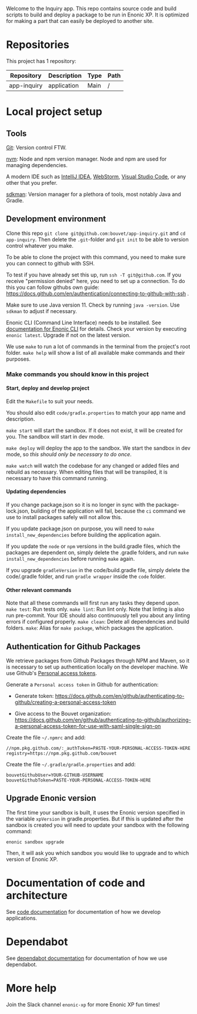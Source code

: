 Welcome to the Inquiry app. This repo contains source code and build scripts to build and deploy a package to be run in Enonic XP. It is optimized for making a part that can easily be deployed to another site.

# Repositories
This project has 1 repository:

| Repository   | Description          | Type      | Path           |
| ------------ | -------------------- | --------- | -------------- |
| app-inquiry  | application          | Main      | /              |

# Local project setup
## Tools
[Git](https://git-scm.com/): Version control FTW.

[nvm](https://github.com/nvm-sh/nvm): Node and npm version manager. Node and npm are used for managing dependencies.

A modern IDE such as [IntelliJ IDEA](https://www.jetbrains.com/idea/), [WebStorm](https://www.jetbrains.com/webstorm/), [Visual Studio Code](https://code.visualstudio.com/), or any other that you prefer.

[sdkman](https://sdkman.io/): Version manager for a plethora of tools, most notably Java and Gradle.

## Development environment
Clone this repo `git clone git@github.com:bouvet/app-inquiry.git` and `cd app-inquiry`.
Then delete the `.git`-folder and `git init` to be able to version control whatever you make.

To be able to clone the project with this command, you need to make sure you can connect to github with SSH.

To test if you have already set this up, run `ssh -T git@github.com`.
If you receive "permission denied" here, you need to set up a connection.
To do this you can follow githubs own guide: https://docs.github.com/en/authentication/connecting-to-github-with-ssh .

Make sure to use Java version 11. Check by running `java -version`. Use `sdkman` to adjust if necessary.

Enonic CLI (Command Line Interface) needs to be installed. See
[documentation for Enonic CLI](https://developer.enonic.com/docs/enonic-cli/master/install) for details.
Check your version by executing `enonic latest`. Upgrade if not on the latest version.


We use `make` to run a lot of commands in the terminal from the project's root folder.
`make help` will show a list of all available make commands and their purposes.

### Make commands you should know in this project

#### Start, deploy and develop project
Edit the `Makefile` to suit your needs.

You should also edit `code/gradle.properties` to match your app name and description.

`make start` will start the sandbox. If it does not exist, it will be created for you. The sandbox will start in dev mode.

`make deploy` will deploy the app to the sandbox. We start the sandbox in dev mode, so _this should only be necessary to do once_.

`make watch` will watch the codebase for any changed or added files and rebuild as necessary. When editing files that will be transpiled, it is necessary to have this command running.

#### Updating dependencies
If you change package.json so it is no longer in sync with the package-lock.json, building of the application will fail, because the `ci` command we use to install packages safely will not allow this.

If you update package.json on purpose, you will need to `make install_new_dependencies` before building the application again.

If you update the `node` or `npm` versions in the build.gradle files, which the packages are dependent on, simply delete the .gradle folders, and run `make install_new_dependencies` before running `make` again.

If you upgrade `gradleVersion` in the code/build.gradle file, simply delete the code/.gradle folder, and run `gradle wrapper` inside the `code` folder.

#### Other relevant commands
Note that all these commands will first run any tasks they depend upon.
`make test`: Run tests only.
`make lint`: Run lint only. Note that linting is also run pre-commit. Your IDE should also continuously tell you about any linting errors if configured properly.
`make clean`: Delete all dependencies and build folders.
`make`: Alias for `make package`, which packages the application.

## Authentication for Github Packages
We retrieve packages from Github Packages through NPM and Maven, so it is necessary to set up authentication locally on the developer machine. We use Github's [Personal access tokens](https://github.com/settings/tokens).

Generate a `Personal access token` in Github for authentication:
- Generate token: https://docs.github.com/en/github/authenticating-to-github/creating-a-personal-access-token

- Give access to the Bouvet organization: https://docs.github.com/en/github/authenticating-to-github/authorizing-a-personal-access-token-for-use-with-saml-single-sign-on

Create the file `~/.npmrc` and add:
```
//npm.pkg.github.com/:_authToken=PASTE-YOUR-PERSONAL-ACCESS-TOKEN-HERE
registry=https://npm.pkg.github.com/bouvet
```

Create the file `~/.gradle/gradle.properties` and add:
```
bouvetGithubUser=YOUR-GITHUB-USERNAME
bouvetGithubToken=PASTE-YOUR-PERSONAL-ACCESS-TOKEN-HERE
```

## Upgrade Enonic version
The first time your sandbox is built, it uses the Enonic version specified in the variable `xpVersion`
in gradle.properties. But if this is updated after the sandbox is created you will need to update your sandbox with
the following command:

```
enonic sandbox upgrade
```
Then, it will ask you which sandbox you would like to upgrade and to which version of Enonic XP.


# Documentation of code and architecture
See [code documentation](code/README.md) for documentation of how we develop applications.

# Dependabot
See [dependabot documentation](code/src/docs/en/dependabot.md) for documentation of how we use dependabot.

# More help
Join the Slack channel `enonic-xp` for more Enonic XP fun times!

